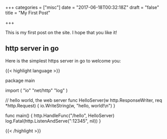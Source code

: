 +++
categories = ["misc"]
date = "2017-06-18T00:32:18Z"
draft = "false"
title = "My First Post"

+++

This is my first post on the site.  I hope that you like it!

## http server in go

Here is the simplest https server in go to welcome you:


{{< highlight language >}}

package main

import (
	"io"
	"net/http"
	"log"
)

// hello world, the web server
func HelloServer(w http.ResponseWriter, req *http.Request) {
	io.WriteString(w, "hello, world!\n")
}

func main() {
	http.HandleFunc("/hello", HelloServer)
	log.Fatal(http.ListenAndServe(":12345", nil))
}

{{< /highlight >}}
